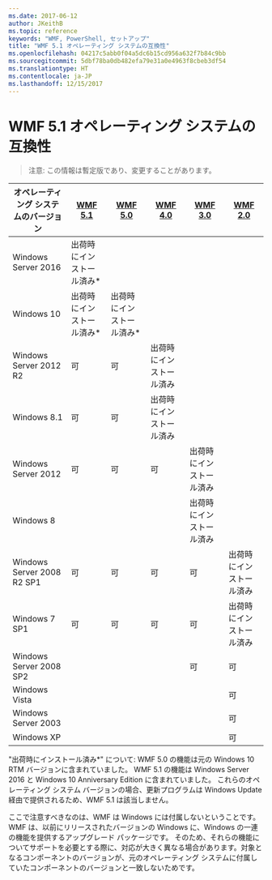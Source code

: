 ```yaml
---
ms.date: 2017-06-12
author: JKeithB
ms.topic: reference
keywords: "WMF, PowerShell, セットアップ"
title: "WMF 5.1 オペレーティング システムの互換性"
ms.openlocfilehash: 04217c5abb0f04a5dc6b15cd956a632f7b84c9bb
ms.sourcegitcommit: 5dbf78ba0db482efa79e31a0e4963f8cbeb3df54
ms.translationtype: HT
ms.contentlocale: ja-JP
ms.lasthandoff: 12/15/2017
---
```

# <a name="wmf-51-operating-system-compatibility"></a>WMF 5.1 オペレーティング システムの互換性 #

> 注意: この情報は暫定版であり、変更することがあります。

| オペレーティング システムのバージョン | [WMF 5.1](https://aka.ms/wmf51download) | [WMF 5.0](https://aka.ms/wmf5download) | [WMF 4.0](https://aka.ms/wmf4download) |  [WMF 3.0](https://aka.ms/wmf3download) | [WMF 2.0](https://aka.ms/wmf2download) |
| ------------------------ | ----------- | ----------- | ----------- | ------------ |  ------------- |
| Windows Server 2016 | 出荷時にインストール済み* |  |  |  |  |
| Windows 10 | 出荷時にインストール済み* | 出荷時にインストール済み*  | | | |  
| Windows Server 2012 R2| 可 | 可 | 出荷時にインストール済み |  |  |
| Windows 8.1 | 可 | 可 |  出荷時にインストール済み |  |  |
| Windows Server 2012 | 可 | 可 | 可 |  出荷時にインストール済み | |
| Windows 8 |  |  |  | 出荷時にインストール済み | |
| Windows Server 2008 R2 SP1 | 可 | 可 | 可 |  可| 出荷時にインストール済み |
| Windows 7 SP1  | 可 | 可 | 可 | 可 | 出荷時にインストール済み |
| Windows Server 2008 SP2 | | | | 可 | 可 |
| Windows Vista | | | | | 可 |
| Windows Server 2003| | | |  | 可 |
| Windows XP | | | |  | 可 |


"出荷時にインストール済み*" について: WMF 5.0 の機能は元の Windows 10 RTM バージョンに含まれていました。
WMF 5.1 の機能は Windows Server 2016 と Windows 10 Anniversary Edition に含まれていました。 これらのオペレーティング システム バージョンの場合、更新プログラムは Windows Update 経由で提供されるため、WMF 5.1 は該当しません。


ここで注意すべきなのは、WMF は Windows には付属しないということです。 WMF は、以前にリリースされたバージョンの Windows に、Windows の一連の機能を提供するアップグレード パッケージです。 そのため、それらの機能についてサポートを必要とする際に、対応が大きく異なる場合があります。対象となるコンポーネントのバージョンが、元のオペレーティング システムに付属していたコンポーネントのバージョンと一致しないためです。

